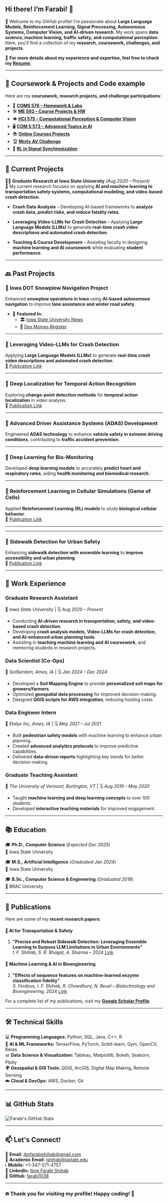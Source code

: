 ## Hi there! I’m Farabi! 👋  
🚀 Welcome to my GitHub profile! I'm passionate about **Large Language Models, Reinforcement Learning, Signal Processing, Autonomous Systems, Computer Vision, and AI-driven research**. My work spans **data science, machine learning, traffic safety, and computational perception**. Here, you'll find a collection of my **research, coursework, challenges, and projects**.

🔎 **For more details about my experience and expertise, feel free to check my [Resume](./Ibne_Farabi_Shihab_Resume.pdf).**




---

## **📌 Coursework & Projects and Code example**
Here are my **coursework, research projects, and challenge participations**:

- 📘 **[COMS 576 – Homework & Labs](https://github.com/farabi1038/coms576)**  
- 🛠 **[ME 592 – Course Projects & HW](https://github.com/farabi1038/ME-592)**  
- 👁 **[HCI 575 – Computational Perception & Computer Vision](https://github.com/Sakib1418/HCI-575-Computational-Perception-Computer-Vision-)**  
- 🖥 **[COM S 573 – Advanced Topics in AI](https://github.com/Sakib1418/COM-S-573)**  
- 📚 **[Online Courses Projects](https://github.com/farabi1038/Online_Courses_Projects)**  
- 🏆 **[Mcity AV Challenge](https://github.com/farabi1038/Mcity-AV-Challenge)**  
- 🔄 **[RL in Signal Synchronization](https://github.com/farabi1038/RL-in-signal-syncronization)**  
---

## **💼 Current Projects**  
👨‍🔬 **Graduate Research at Iowa State University** *(Aug 2020 – Present)*  
🚀 My current research focuses on applying **AI and machine learning to transportation safety systems, computational modeling, and video-based crash detection**.

- **Crash Data Analysis** – Developing AI-based frameworks to **analyze crash data, predict risks, and reduce fatality rates**.  
- **Leveraging Video-LLMs for Crash Detection** – Applying **Large Language Models (LLMs)** to generate **real-time crash video descriptions and automated crash detection**.  

- **Teaching & Course Development** – Assisting faculty in designing **machine learning and AI coursework** while evaluating **student performance**.  

---

## **🔙 Past Projects**  

### 🚛 **Iowa DOT Snowplow Navigation Project**  
Enhanced **snowplow operations in Iowa** using **AI-based autonomous navigation** to improve **lane assistance and winter road safety**.  
- 📰 **Featured In:**  
  - 🏛 [Iowa State University News](https://www.news.iastate.edu/news/2024/03/05/snowplow)  
  - 📰 [Des Moines Register](https://www.desmoinesregister.com/story/news/local/2024/04/04/iowa-dot-isu-reactor-lab-tests-lane-assistance-technology-snowplows/73038854007/)    

---
### 🤖 **Leveraging Video-LLMs for Crash Detection**  
Applying **Large Language Models (LLMs)** to generate **real-time crash video descriptions and automated crash detection**.  
🔗 [Publication Link](https://scholar.google.com/citations?view_op=view_citation&hl=en&user=L0ErrZYAAAAJ&sortby=pubdate&citation_for_view=L0ErrZYAAAAJ:LkGwnXOMwfcC) 

---
### 🎥 **Deep Localization for Temporal Action Recognition**  
Exploring **change-point detection methods** for **temporal action localization** in video analysis.  
🔗 [Publication Link](https://scholar.google.com/citations?view_op=view_citation&hl=en&user=L0ErrZYAAAAJ&sortby=pubdate&citation_for_view=L0ErrZYAAAAJ:Se3iqnhoufwC)  

---
### 🚗 **Advanced Driver Assistance Systems (ADAS) Development**  
Engineered **ADAS technology** to enhance **vehicle safety in extreme driving conditions**, contributing to **traffic accident prevention**.  

---

### 🧬 **Deep Learning for Bio-Monitoring**  
Developed **deep learning models** to accurately **predict heart and respiratory rates**, aiding **health monitoring and biomedical research**.  

---

### 🔬 **Reinforcement Learning in Cellular Simulations (Game of Cells)**  
Applied **Reinforcement Learning (RL) models** to study **biological cellular behavior**.  
🔗 [Publication Link](https://scholar.google.com/citations?view_op=view_citation&hl=en&user=L0ErrZYAAAAJ&sortby=pubdate&citation_for_view=L0ErrZYAAAAJ:hqOjcs7Dif8C)  

---


---

### 🚶 **Sidewalk Detection for Urban Safety**  
Enhancing **sidewalk detection with ensemble learning** to **improve accessibility and urban planning**.  
🔗 [Publication Link](https://scholar.google.com/citations?view_op=view_citation&hl=en&user=L0ErrZYAAAAJ&sortby=pubdate&citation_for_view=L0ErrZYAAAAJ:WF5omc3nYNoC)  

---

 

## **💼 Work Experience**

### **Graduate Research Assistant**  
📍 *Iowa State University* | 🗓 *Aug 2020 – Present*  
- Conducting **AI-driven research in transportation, safety, and video-based crash detection**.  
- Developing **crash analysis models, Video-LLMs for crash detection, and AI-enhanced urban planning tools**.  
- Assisting in **teaching machine learning and AI coursework**, and mentoring students in research projects.  

### **Data Scientist (Co-Ops)**  
📍 *SoilSerdem, Ames, IA* | 🗓 *Jan 2024 – Dec 2024*  
- Developed a **Soil Mapping Engine** to provide **personalized soil maps for growers/farmers**.  
- Optimized **geospatial data processing** for improved decision-making.  
- Designed **QGIS scripts for AWS integration**, reducing hosting costs.  

### **Data Engineer Intern**  
📍 *Etalyc Inc, Ames, IA* | 🗓 *May 2021 – Jul 2021*  
- Built **pedestrian safety models** with machine learning to enhance urban planning.  
- Created **advanced analytics protocols** to improve predictive capabilities.  
- Delivered **data-driven reports** highlighting key trends for better decision-making.  

### **Graduate Teaching Assistant**  
📍 *The University of Vermont, Burlington, VT* | 🗓 *Aug 2019 – May 2020*  
- Taught **machine learning and deep learning concepts** to over 100 students.  
- Developed **interactive teaching materials** for improved engagement.  

---

## **📚 Education**
🎓 **Ph.D., Computer Science** (*Expected Dec 2025*)  
📍 Iowa State University  

🎓 **M.S., Artificial Intelligence** (*Graduated Jan 2024*)  
📍 Iowa State University  

🎓 **B.Sc., Computer Science & Engineering** (*Graduated 2018*)  
📍 BRAC University  


---




## **📝 Publications**
Here are some of my **recent research papers**:

#### **🚗 AI for Transportation & Safety**

1. **"Precise and Robust Sidewalk Detection: Leveraging Ensemble Learning to Surpass LLM Limitations in Urban Environments"**  
   *I. F. Shihab, S. R. Bhagat, A. Sharma* – 2024 [Link](https://scholar.google.com/citations?view_op=view_citation&hl=en&user=L0ErrZYAAAAJ&sortby=pubdate&citation_for_view=L0ErrZYAAAAJ:eQOLeE2rZwMC)  

#### **🧬 Machine Learning & AI in Bioengineering**
2. **"Effects of sequence features on machine-learned enzyme classification fidelity"**  
   *S. Ferdous, I. F. Shihab, R. Chowdhury, N. Reuel* – *Biotechnology and Bioengineering*, 2024 [Link](https://scholar.google.com/citations?view_op=view_citation&hl=en&user=L0ErrZYAAAAJ&sortby=pubdate&citation_for_view=L0ErrZYAAAAJ:W7OEmFMy1HYC)  

For a complete list of my publications, visit my **[Google Scholar Profile](https://scholar.google.com/citations?view_op=list_works&hl=en&hl=en&user=L0ErrZYAAAAJ&sortby=pubdate)**.

---



## **🛠 Technical Skills**
💻 **Programming Languages:** Python, SQL, Java, C++, R  
🧠 **AI & ML Frameworks:** TensorFlow, PyTorch, Scikit-learn, Gym, OpenCV, Keras  
📊 **Data Science & Visualization:** Tableau, Matplotlib, Bokeh, Seaborn, Plotly  
🌍 **Geospatial & GIS Tools:** QGIS, ArcGIS, Digital Map Making, Remote Sensing  
☁️ **Cloud & DevOps:** AWS, Docker, Git  

---

## **📊 GitHub Stats**
![Farabi's GitHub Stats](https://github-readme-stats.vercel.app/api?username=farabi1038&show_icons=true&theme=radical)

---

## **📫 Let's Connect!**
📩 **Email:** [ibnfarabishihab@gmail.com](mailto:ibnfarabishihab@gmail.com)  
📩 **Academic Email:** [ishihab@iastate.edu](mailto:ishihab@iastate.edu)  
📞 **Mobile:** +1-347-571-4757  
🔗 **LinkedIn:** [Ibne Farabi Shihab](https://www.linkedin.com/in/ibne-farabi-shihab-271665bb/)  
🔗 **GitHub:** [farabi1038](https://github.com/farabi1038)  

---

### **🔥 Thank you for visiting my profile! Happy coding! 🚀**
